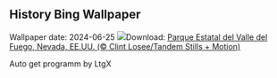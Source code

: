 ## History Bing Wallpaper
Wallpaper date: 2024-06-25
![](https://www.bing.com/th?id=OHR.FireWave_ES-ES9125556493_UHD.jpg&w=1000)Download: [Parque Estatal del Valle del Fuego, Nevada, EE.UU. (© Clint Losee/Tandem Stills + Motion)](https://www.bing.com/th?id=OHR.FireWave_ES-ES9125556493_UHD.jpg)

Auto get programm by LtgX
